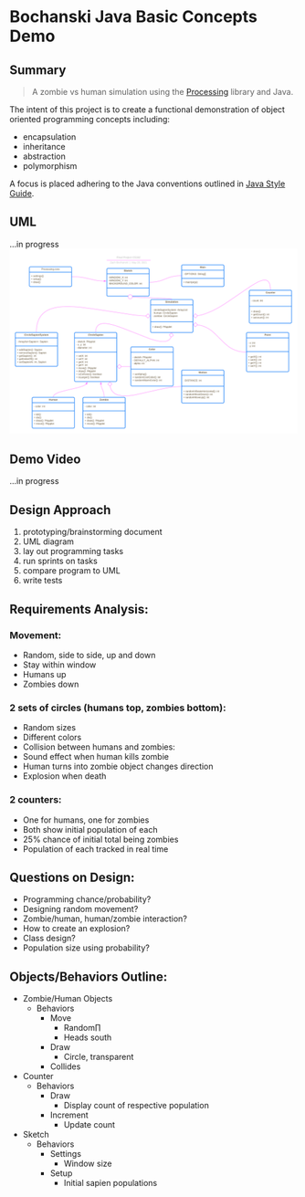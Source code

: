 # Bochanski Java Basic Concepts Demo

## Summary

> A zombie vs human simulation using the [Processing](https://processing.org/) library and Java.

The intent of this project is to create a functional demonstration of object oriented programming concepts including:
- encapsulation
- inheritance
- abstraction
- polymorphism

A focus is placed adhering to the Java conventions outlined in [Java Style Guide](https://google.github.io/styleguide/javaguide.html#s5-naming).

## UML

...in progress
![uml](Documentation/images/CS162FinalProject_UML.png)


## Demo Video

...in progress

## Design Approach

1. prototyping/brainstorming document
2. UML diagram
3. lay out programming tasks
4. run sprints on tasks
5. compare program to UML
6. write tests

## Requirements Analysis:
### Movement:
- Random, side to side, up and down
- Stay within window
- Humans up
- Zombies down
### 2 sets of circles (humans top, zombies bottom):
- Random sizes
- Different colors
- Collision between humans and zombies:
- Sound effect when human kills zombie
- Human turns into zombie object changes direction
- Explosion when death
### 2 counters:
- One for humans, one for zombies
- Both show initial population of each
- 25% chance of initial total being zombies
- Population of each tracked in real time

## Questions on Design:
- Programming chance/probability?
- Designing random movement?
- Zombie/human, human/zombie interaction?
- How to create an explosion?
- Class design?
- Population size using probability?
## Objects/Behaviors Outline:
- Zombie/Human Objects
  - Behaviors
    - Move
      - Random∏
      - Heads south
    - Draw
      - Circle, transparent
    - Collides
- Counter
  - Behaviors
    - Draw
       - Display count of respective population
    - Increment
       - Update count
- Sketch
  - Behaviors
     - Settings
       - Window size
     - Setup
       - Initial sapien populations
